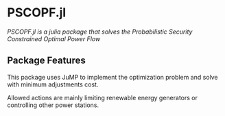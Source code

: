 # PSCOPF.jl
*PSCOPF.jl is a julia package that solves the Probabilistic Security Constrained Optimal Power Flow*

## Package Features
This package uses JuMP to implement the optimization problem and solve with minimum adjustments cost.

Allowed actions are mainly limiting renewable energy generators or controlling other power stations.
